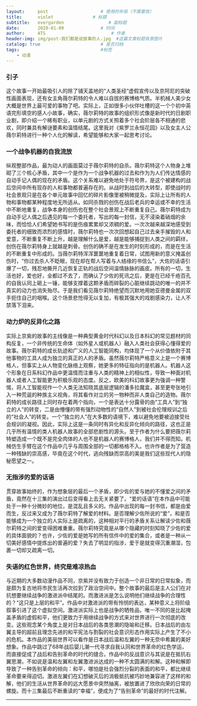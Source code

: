 ```yaml
---
layout:     post   				    # 使用的布局（不需要改）
title:      violet			     # 标题 
subtitle:   evergarden                 # 副标题
date:       2020-01-09 			    # 时间
author:     ATS 						# 作者
header-img: img/post-我们都是说故事的人.jpg 	#这篇文章标题背景图片
catalog: true 						# 是否归档
tags:								#标签
    - 动漫
---
```


### 引子

这个故事一开始最吸引人的除了铺天盖地的“人类圣经”虚假宣传以及京阿尼的突破性画面表现，还有女主角薇尔莉特的令人难以自拔的赛博格气质。半机械人美少女大概是世界上最可爱的事物了吧。实际上，正如很多小伙伴吐槽的这一个个初中英语完形填空的感人小故事，确实，薇尔莉特的故事的组织形式像是新时代的日剧职业剧，即介绍一个稀有职业，以单元剧的方式关照着多个社会阶层各不相通的悲欢，同时兼具有解谜要素和温情结尾。这里我对《紫罗兰永恒花园》以及女主人公薇尔莉特进行一种个人化的解读，希望能够和大家一起思考讨论。



### 一个战争机器的自我流放

纵观整部作品，最为动人的画面莫过于薇尔莉特的自杀。薇尔莉特这个人物身上堆砌了三个核心矛盾，其中一个是作为一个战争机器的过去和作为为人们传达情感的自动手记人偶的现在的矛盾。这个关系难以避免地处于符号界，是这个被建构的战后空间中所有现存的人和事物都普遍存在的。从战时到战后的大转型，即使战时的社会景观只是在各个单元故事中回忆的碎片影像里被稍微提及，实际上让所有的人物和事物都某种程度地无所适从。如同杀戮的创伤在战后老兵的幸运或不幸的生活中不断地重复，战争本身的创伤也在整个社会景观上不断重复自己。薇尔莉特成为自动手记人偶之后遇见的每一个委托者，写出的每一封信，无不浸染着硝烟的余味，而恰恰人们希望她书写的是伤痕累累却又浓稠的爱。一次次越来越深地感受到委托者的细致而浓烈的感情时，薇尔莉特也一次次回想起自己过去亲手摧毁的人和爱意，不断重复不断上升，越是理解什么是爱，越是能够捕捉到人类之间的羁绊，创伤在薇尔莉特身上就越是刺骨。创伤的确不是在发生的时刻形成的，而是在生活的不断重复中形成的。当薇尔莉特浑浑噩噩地重复着日常，试图用新的意义掩盖创伤时，“你过去杀人不眨眼，现在却在帮人写着与人结缘的书信么”，大佐的话语引爆了一切，残忍地撕开几近恢复正轨的战后空间温情脉脉的画皮。所有的一切，生活也好，爱也好，全都过不去了，而确认了少佐的死讯之后，更是在已经千疮百孔的自我认同上砸上一锤，能够支撑着这颗矛盾而碎裂的心脏继续跳动的唯一的并不真实的动力也消失殆尽。于是我们看见薇尔莉特绝望而沉默地用她亚德曼金属的双手扼住自己的咽喉。这个场景悲怆得无以复加，有极其强大的戏剧感染力，让人不禁落下泪来。

### 动力炉的反异化之路

实际上京紫的故事的主线像是一种典型黄金时代科幻以及日本科幻的常见题材的同构反复，一个非传统的生命体（如外星人或机器人）融入人类社会获得心懂得爱的故事。薇尔莉特的成长轨迹和广义的人工智能同构，均体现了一个从价值依附于其他事物的工具人成为独立的真正的人的矛盾。虽然薇尔莉特严格意义上是一个赛博格人，但事实上从人物变化脉络上观察，她更多的特征指向的是机器人。机器人这个形象在日系科幻作品中更温情而注重与人类的精神上的相似性，导致一种面对机器人或者人工智能更为积极乐观的态度。反之，欧美的科幻故事更为强调一种警惕，将人工智能视作一个人类无法知晓其底层逻辑的潘多拉魔盒，甚至更夸张地引入一种荒诞的种族主义视角，将其看作对立的另一物种而非人类自己的造物。薇尔莉特的成长路径上同时存在着两个指向，一个是表达十分露骨的由“工具人”到“独立的人”的转变，二是由懵懂的带有强烈动物性的“自然人”到被社会伦理规训之后的“社会人”的转变。一个“独立的人”在大多数的语境下，难以避免地要被迫接受社会规训的凝视。因此，实际上这是一条同时有异化和反异化倾向的路径，这也正是几乎所有温情的类人机器人故事的全部悲剧性的源头。至于作者为什么要把薇尔莉特塑造成一个既不是完全肉体的人也不是机器人的赛博格人，我们并不得而知。机械仿生手臂在这个作品中几乎与周围全部的一切都格格不入。也许作者是为了营造一种残缺的崇高感，毕竟在这个时代，逃向残缺而崇高的美是我们这些现代人的隐秘愿望之一。

### 无指涉的爱的话语

贯穿故事始终的，作为想象层的最后一个矛盾，即少佐的爱与她的不懂爱之间的矛盾，竟然在十三集的演出过后变得看上去无关紧要了。“爱的话语”在本作品中可能处于一种十分微妙的地位，是混乱且多义的。作品中出现的每一封书信，都是由爱而生，反过来又成为了薇尔莉特了解爱的材料。是否理解少佐所说的“爱”，和是否能够成为一个独立的人实际上是疏离的，这种相对平行的矛盾关系让解读少佐和薇尔莉特之间的爱变得困难重重。薇尔莉特究竟是从哪个隐藏的时刻知晓了少佐的爱的具体面貌的？也许，少佐的爱是她写的所有信件中的爱的集合，或者是一种从一切美好感情中提炼出的普遍的爱？失去了明显的指涉，爱于是就变得沉重潮湿，包裹一切却又疏离一切。

### 失语的红色世界，终究是难凉热血

与近期的大多数动漫作品不同，京紫并没有致力于创造一个非日常的日常拟象，而是颇为复古地将市民生活再次拉到了政治空间中。整个故事的最后是主人公们在对抗想要继续战争的激进派中结尾的。而激进派是怎么说明他们继续战争的合理性的？“这只是上层的和平”。作品中对激进派的带有怜悯的表达，某种意义上将阶级叙事引进了这个虚拟空间。激进派实际上也是战争的牺牲品，唯一不同的是比起掩盖矛盾的虚假和平，他们更致力于用继续战争的方式来对世界进行一次彻底的改变。这些观念某个角度上是对日本战后的各类思潮的隐喻和迁移。日本战后的由左翼主导的超前且理念先进的和平宪法与割裂的社会意识形态作用实际上产生了不小的危机。本作品的美丽世界可以看作是日本战后温和左翼的一种无奈中希冀的美好想象。作品中跳过了68年战后婴儿潮一代寻求自我认同和世界革命的红色学运，而直接促成了战后和告别革命的时代的缝合。作品中的反战意识与其说是在抵抗右翼思潮，不如说是温和左翼和左翼激进派达成的一种不太圆满的和解。这种和解即导致了一种告别革命的倾向：和平，哪怕是社会强烈分裂的表面的和平，都比继续革命要来得迫切。激进左翼们在幻想破灭后的消极抵抗被巧妙地兼容进了这样的和解，他们的生活从世界革命的远大愿景中突然抽离，被放置进了欣欣向荣的日常的螺旋。而十三集最后不断重读的“幸福”，便成为了“告别革命”的最好的时代注解。


---

>
